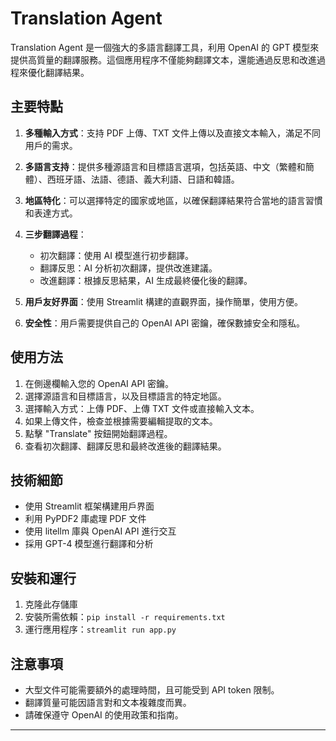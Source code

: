 # Translation Agent

Translation Agent 是一個強大的多語言翻譯工具，利用 OpenAI 的 GPT 模型來提供高質量的翻譯服務。這個應用程序不僅能夠翻譯文本，還能通過反思和改進過程來優化翻譯結果。

## 主要特點

1. **多種輸入方式**：支持 PDF 上傳、TXT 文件上傳以及直接文本輸入，滿足不同用戶的需求。

2. **多語言支持**：提供多種源語言和目標語言選項，包括英語、中文（繁體和簡體）、西班牙語、法語、德語、義大利語、日語和韓語。

3. **地區特化**：可以選擇特定的國家或地區，以確保翻譯結果符合當地的語言習慣和表達方式。

4. **三步翻譯過程**：
   - 初次翻譯：使用 AI 模型進行初步翻譯。
   - 翻譯反思：AI 分析初次翻譯，提供改進建議。
   - 改進翻譯：根據反思結果，AI 生成最終優化後的翻譯。

5. **用戶友好界面**：使用 Streamlit 構建的直觀界面，操作簡單，使用方便。

6. **安全性**：用戶需要提供自己的 OpenAI API 密鑰，確保數據安全和隱私。

## 使用方法

1. 在側邊欄輸入您的 OpenAI API 密鑰。
2. 選擇源語言和目標語言，以及目標語言的特定地區。
3. 選擇輸入方式：上傳 PDF、上傳 TXT 文件或直接輸入文本。
4. 如果上傳文件，檢查並根據需要編輯提取的文本。
5. 點擊 "Translate" 按鈕開始翻譯過程。
6. 查看初次翻譯、翻譯反思和最終改進後的翻譯結果。

## 技術細節

- 使用 Streamlit 框架構建用戶界面
- 利用 PyPDF2 庫處理 PDF 文件
- 使用 litellm 庫與 OpenAI API 進行交互
- 採用 GPT-4 模型進行翻譯和分析

## 安裝和運行

1. 克隆此存儲庫
2. 安裝所需依賴：`pip install -r requirements.txt`
3. 運行應用程序：`streamlit run app.py`

## 注意事項

- 大型文件可能需要額外的處理時間，且可能受到 API token 限制。
- 翻譯質量可能因語言對和文本複雜度而異。
- 請確保遵守 OpenAI 的使用政策和指南。

---